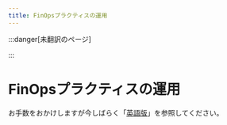 ```yaml
---
title: FinOpsプラクティスの運用
---
```


[英語版]: https://www.finops.org/framework/capabilities/finops-parctice-operations/

:::danger[未翻訳のページ]

:::

# FinOpsプラクティスの運用

お手数をおかけしますが今しばらく「[英語版]」を参照してください。
